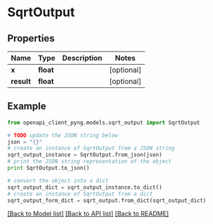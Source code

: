 # SqrtOutput


## Properties
Name | Type | Description | Notes
------------ | ------------- | ------------- | -------------
**x** | **float** |  | [optional] 
**result** | **float** |  | [optional] 

## Example

```python
from openapi_client_pyng.models.sqrt_output import SqrtOutput

# TODO update the JSON string below
json = "{}"
# create an instance of SqrtOutput from a JSON string
sqrt_output_instance = SqrtOutput.from_json(json)
# print the JSON string representation of the object
print SqrtOutput.to_json()

# convert the object into a dict
sqrt_output_dict = sqrt_output_instance.to_dict()
# create an instance of SqrtOutput from a dict
sqrt_output_form_dict = sqrt_output.from_dict(sqrt_output_dict)
```
[[Back to Model list]](../README.md#documentation-for-models) [[Back to API list]](../README.md#documentation-for-api-endpoints) [[Back to README]](../README.md)


